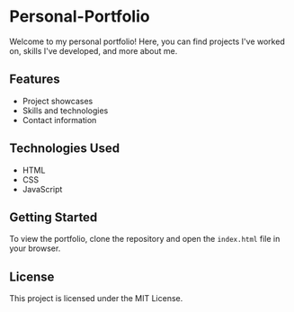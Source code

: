 # Personal-Portfolio
Welcome to my personal portfolio! Here, you can find projects I've worked on, skills I've developed, and more about me.

## Features
- Project showcases
- Skills and technologies
- Contact information

## Technologies Used
- HTML
- CSS
- JavaScript

## Getting Started
To view the portfolio, clone the repository and open the `index.html` file in your browser.

## License
This project is licensed under the MIT License.


